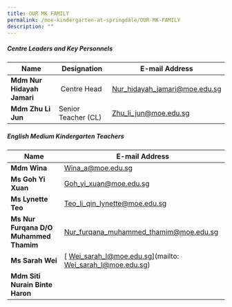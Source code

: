 ```yaml
---
title: OUR MK FAMILY
permalink: /moe-kindergarten-at-springdale/OUR-MK-FAMILY
description: ""
---
```

##### Centre Leaders and Key Personnels



| Name | Designation | E-mail Address |
| -------- | -------- | -------- |
| **Mdm Nur Hidayah Jamari**     |  Centre Head     | [Nur\_hidayah\_jamari@moe.edu.sg](mailto:Nur_hidayah_jamari@moe.edu.sg)     |
|**Mdm Zhu Li Jun**|Senior Teacher (CL)|[Zhu_li_jun@moe.edu.sg](mailto:Zhu_li_jun@moe.edu.sg)

##### English Medium Kindergarten Teachers


| Name  | E-mail Address |
| -------- | -------- | 
|**Mdm Wina**|[Wina_a@moe.edu.sg](mailto:Wina_a@moe.edu.sg)
|**Ms Goh Yi Xuan**|[Goh_yi_xuan@moe.edu.sg](mailto:Goh_yi_xuan@moe.edu.sg)
|**Ms Lynette Teo**|[Teo_li_qin_lynette@moe.edu.sg](mailto:Teo_li_qin_lynette@moe.edu.sg)
|**Ms Nur Furqana D/O Muhammed Thamim**|[Nur_furqana_muhammed_thamim@moe.edu.sg](mailto:Nur_furqana_muhammed_thamim@moe.edu.sg)
|**Ms Sarah Wei**|[	Wei_sarah_l@moe.edu.sg](mailto:	Wei_sarah_l@moe.edu.sg)
|**Mdm Siti Nurain Binte Haron** |
